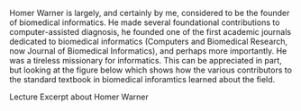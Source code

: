 
Homer Warner is largely, and certainly by me, considered to be the founder of biomedical informatics. He made several foundational contributions to computer-assisted diagnosis, he founded one of the first academic journals dedicated to biomedical informatics (Computers and Biomedical Research, now Journal of Biomedical Informatics), and perhaps more importantly. He was a tireless missionary for informatics. This can be appreciated in part, but looking at the figure below which shows how the various contributors to the standard textbook in biomedical inforamtics learned about the field.







Lecture Excerpt about Homer Warner


